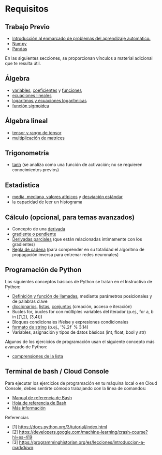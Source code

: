 # Requisitos
## Trabajo Previo 
* [Introducción al enmarcado de problemas del aprendizaje automático.](https://developers.google.com/machine-learning/problem-framing?hl=es-419)
* [Numpy](https://colab.research.google.com/github/google/eng-edu/blob/main/ml/cc/exercises/numpy_ultraquick_tutorial.ipynb?utm_source=mlcc&utm_campaign=colab-external&utm_medium=referral&utm_content=mlcc-prework&hl=es-419)
* [Pandas](https://colab.research.google.com/github/google/eng-edu/blob/main/ml/cc/exercises/pandas_dataframe_ultraquick_tutorial.ipynb?utm_source=mlcc&utm_campaign=colab-external&utm_medium=referral&utm_content=mlcc-prework&hl=es-419)

En las siguientes secciones, se proporcionan vínculos a material adicional que te resulta útil.

## Álgebra
* [variables](https://www.khanacademy.org/math/algebra/x2f8bb11595b61c86:foundation-algebra/x2f8bb11595b61c86:intro-variables/v/what-is-a-variable), [coeficientes](https://www.khanacademy.org/math/cc-sixth-grade-math/cc-6th-equivalent-exp/cc-6th-parts-of-expressions/v/expression-terms-factors-and-coefficients) y [funciones](https://www.khanacademy.org/math/algebra-home/alg-functions)
* [ecuaciones lineales](https://wikipedia.org/wiki/Linear_equation)
* [logaritmos y ecuaciones logarítmicas](https://wikipedia.org/wiki/Logarithm)
* [función sigmoidea](https://wikipedia.org/wiki/Sigmoid_function)

## Álgebra lineal
* [tensor y rango de tensor](https://www.tensorflow.org/guide/tensor?hl=es-419)
* [multiplicación de matrices](https://wikipedia.org/wiki/Matrix_multiplication)

## Trigonometría

* [tanh](https://reference.wolfram.com/language/ref/Tanh.html) (se analiza como una función de activación; no se requieren conocimientos previos)

## Estadística

* [media, mediana, valores atípicos](https://www.khanacademy.org/math/probability/data-distributions-a1/summarizing-center-distributions/v/mean-median-and-mode) y [desviación estándar](https://www.khanacademy.org/math/statistics-probability/summarizing-quantitative-data/variance-standard-deviation-population/a/calculating-standard-deviation-step-by-step)
* la capacidad de leer un histograma 
## Cálculo (opcional, para temas avanzados)
* Concepto de una [derivada](https://wikipedia.org/wiki/Derivative)
* [gradiente o pendiente](https://www.khanacademy.org/math/multivariable-calculus/multivariable-derivatives/gradient-and-directional-derivatives/v/gradient)
* [Derivadas parciales](https://wikipedia.org/wiki/Partial_derivative) (que están relacionadas íntimamente con los gradientes)
* [Regla de cadena](https://wikipedia.org/wiki/Chain_rule) (para comprender en su totalidad el algoritmo de propagación inversa para entrenar redes neuronales)
## Programación de Python
Los siguientes conceptos básicos de Python se tratan en el Instructivo de Python:

* [Definición y función de llamadas](https://docs.python.org/3/tutorial/controlflow.html#defining-functions), mediante parámetros posicionales y de palabras clave
* [diccionarios](https://docs.python.org/3/tutorial/datastructures.html#dictionaries), [listas](https://docs.python.org/3/tutorial/introduction.html#lists), [conjuntos](https://docs.python.org/3/tutorial/datastructures.html#sets) (creación, acceso e iteración)
* Bucles for, bucles for con múltiples variables del iterador (p.ej., for a, b in [(1,2), (3,4)])
* Bloques condicionales if/else y expresiones condicionales
* [formato de strin](https://docs.python.org/3/tutorial/inputoutput.html#old-string-formatting)g (p.ej., '%.2f' % 3.14)
* Variables, asignación y tipos de datos básicos (int, float, bool y str)

Algunos de los ejercicios de programación usan el siguiente concepto más avanzado de Python:

* [comprensiones de la lista](https://docs.python.org/3/tutorial/datastructures.html#list-comprehensions)

## Terminal de bash / Cloud Console

Para ejecutar los ejercicios de programación en tu máquina local o en Cloud Console, debes sentirte cómodo trabajando con la línea de comandos:

* [Manual de referencia de Bash](https://tiswww.case.edu/php/chet/bash/bashref.html)
* [Hoja de referencia de Bash](https://github.com/LeCoupa/awesome-cheatsheets/blob/master/languages/bash.sh)
* [Más información](http://www.learnshell.org/)

Referencias
* [1] https://docs.python.org/3/tutorial/index.html
* [2] https://developers.google.com/machine-learning/crash-course?hl=es-419
* [3] https://programminghistorian.org/es/lecciones/introduccion-a-markdown